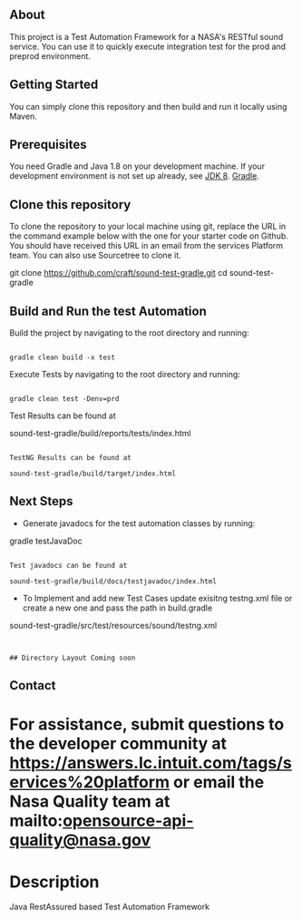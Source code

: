 ## About

This project is a Test Automation Framework for a NASA's RESTful sound service.
You can use it to quickly execute integration test for the prod and preprod environment.


## Getting Started

You can simply clone this repository and then build and run it locally using Maven.

## Prerequisites

You need Gradle and Java 1.8 on your development machine.
If your development environment is not set up already, see 
[JDK 8](http://www.oracle.com/technetwork/java/javase/documentation/jdk8-doc-downloads-2133158.html).
[Gradle](https://gradle.org/gradle-download/).

## Clone this repository

To clone the repository to your local machine using git, 
replace the URL in the command example below with the one for your starter code on Github. 
You should have received this URL in an email from the services Platform team. 
You can also use Sourcetree to clone it. 

git clone https://github.com/craft/sound-test-gradle.git
cd sound-test-gradle


## Build and Run the test Automation

Build the project by navigating to the root directory and running:
```

gradle clean build -x test
```

Execute Tests by navigating to the root directory and running:
```

gradle clean test -Denv=prd
```

Test Results can be found at

sound-test-gradle/build/reports/tests/index.html
```

TestNG Results can be found at

sound-test-gradle/build/target/index.html
```

## Next Steps

- Generate javadocs for the test automation classes by running:

gradle  testJavaDoc
```

Test javadocs can be found at

sound-test-gradle/build/docs/testjavadoc/index.html
```

- To Implement and add new Test Cases update exisitng testng.xml file or create a new one and pass the path in build.gradle

sound-test-gradle/src/test/resources/sound/testng.xml
```


## Directory Layout Coming soon
```

## Contact

For assistance, submit questions to the developer community at
https://answers.lc.intuit.com/tags/services%20platform or email the Nasa Quality team at mailto:opensource-api-quality@nasa.gov
=======
# Description

Java RestAssured based Test Automation Framework
